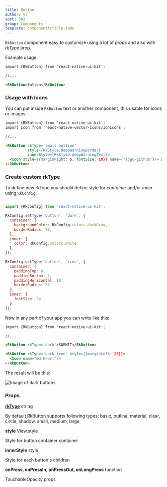 ```yaml
---
title: Button
author: vl
sort: 802
group: Components
template: componentArticle.jade
---
```


<div class="component" image="buttons.gif"></div>

`RkButton` component easy to customize using a lot of *props* and also
with *rkType* prop.
 

Example usage:

```html
import {RkButton} from 'react-native-ui-kit';

//... 

<RkButton>Button</RkButton>
```

### Usage with Icons 

You can put inside `RkButton` text or another component, this usable for
icons or images:

```html
import {RkButton} from 'react-native-ui-kit';
import Icon from 'react-native-vector-icons/Ionicons';

//... 

<RkButton rkType='small outline' 
          style={RkStyle.deepWarningBorder} 
          innerStyle={RkStyle.deepWarningText}>
  <Icon style={{marginRight: 5, fontSize: 18}} name={'logo-github'}/> Star
</RkButton>
```

<a href="#" id="custom"></a>

### Create custom rkType

To define new rkType you should define style for *container* and/or *inner* 
using `RkConfig`:

```javascript

import {RkConfig} from 'react-native-ui-kit';

RkConfig.setType('button', 'dark', {
  container: {
    backgroundColor: RkConfig.colors.darkGray,
    borderRadius: 10,
  },
  inner: {
    color: RkConfig.colors.white
  },
});

RkConfig.setType('button', 'icon', {
  container: {
    paddingTop: 8,
    paddingBottom: 4,
    paddingHorizontal: 10,
    borderRadius: 32
  },
  inner: {
    fontSize: 24
  }
});

```

Now in any part of your app you can write like this:

```html
import {RkButton} from 'react-native-ui-kit';

//... 

<RkButton rkType='dark'>SUBMIT</RkButton>

<RkButton rkType='dark icon' style={{marginLeft: 20}}>
  <Icon name="md-heart"/>
</RkButton>

```

The result will be this:

![Image of dark buttons](/images/components/darkButtons.png)

### Props

<div class="doc-prop">
    <p><strong><a href="../customization#rkType">rkType</a></strong> string</p>
    <p>By default RkButton supports following types: basic, outline, material, clear, circle, shadow, small, medium, large</p>
</div>

<div class="doc-prop">
    <p><strong>style</strong> View.style </p>
    <p>Style for button container container</p>
</div>

<div class="doc-prop">
    <p><strong>innerStyle</strong> style </p>
    <p>Style for each button's children</p>
</div>

<div class="doc-prop">
    <p><strong>onPress, onPressIn, onPressOut, onLongPress</strong> function </p>
    <p>TouchableOpacity props</p>
</div>

<div class="component-end"></div>

